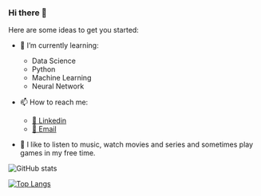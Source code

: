### Hi there 👋

Here are some ideas to get you started:

- 🌱 I’m currently learning:
 
  - Data Science
  - Python
  - Machine Learning
  - Neural Network 
  
- 📫 How to reach me:

  - [🔗 Linkedin](https://www.linkedin.com/in/jose-rubens-340618167/)
  - [📧 Email](mailto:rubensbritto15@gmail.com)
  
- 🎼 I like to listen to music, watch movies and series and sometimes play games in my free time.

![GitHub stats](https://github-readme-stats.vercel.app/api?username=RubensBritto&show_icons=true&theme=radical)

[![Top Langs](https://github-readme-stats.vercel.app/api/top-langs/?username=RubensBritto&theme=radical)](https://github.com/RubensBritto/github-readme-stats)


<!--
**RubensBritto/RubensBritto** is a ✨ _special_ ✨ repository because its `README.md` (this file) appears on your GitHub profile.

Here are some ideas to get you started:

- 🔭 I’m currently working on ...
- 🌱 I’m currently learning ...
- 👯 I’m looking to collaborate on ...
- 🤔 I’m looking for help with ...
- 💬 Ask me about ...
- 📫 How to reach me: ...
- 😄 Pronouns: ...
- ⚡ Fun fact: ...
-->
